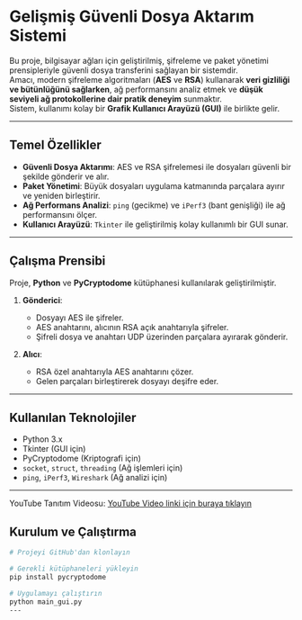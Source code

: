 #  Gelişmiş Güvenli Dosya Aktarım Sistemi

Bu proje, bilgisayar ağları için geliştirilmiş, şifreleme ve paket yönetimi prensipleriyle güvenli dosya transferini sağlayan bir sistemdir.  
Amacı, modern şifreleme algoritmaları (**AES** ve **RSA**) kullanarak **veri gizliliği ve bütünlüğünü sağlarken**, ağ performansını analiz etmek ve **düşük seviyeli ağ protokollerine dair pratik deneyim** sunmaktır.  
Sistem, kullanımı kolay bir **Grafik Kullanıcı Arayüzü (GUI)** ile birlikte gelir.

---

##  Temel Özellikler

- **Güvenli Dosya Aktarımı**: AES ve RSA şifrelemesi ile dosyaları güvenli bir şekilde gönderir ve alır.  
- **Paket Yönetimi**: Büyük dosyaları uygulama katmanında parçalara ayırır ve yeniden birleştirir.  
- **Ağ Performans Analizi**: `ping` (gecikme) ve `iPerf3` (bant genişliği) ile ağ performansını ölçer.  
- **Kullanıcı Arayüzü**: `Tkinter` ile geliştirilmiş kolay kullanımlı bir GUI sunar.  

---

## Çalışma Prensibi

Proje, **Python** ve **PyCryptodome** kütüphanesi kullanılarak geliştirilmiştir.

1. **Gönderici**:
   - Dosyayı AES ile şifreler.
   - AES anahtarını, alıcının RSA açık anahtarıyla şifreler.
   - Şifreli dosya ve anahtarı UDP üzerinden parçalara ayırarak gönderir.

2. **Alıcı**:
   - RSA özel anahtarıyla AES anahtarını çözer.
   - Gelen parçaları birleştirerek dosyayı deşifre eder.

---

## Kullanılan Teknolojiler

- Python 3.x  
- Tkinter (GUI için)  
- PyCryptodome (Kriptografi için)  
- `socket`, `struct`, `threading` (Ağ işlemleri için)  
- `ping`, `iPerf3`, `Wireshark` (Ağ analizi için)  

---

YouTube Tanıtım Videosu: [YouTube Video linki için buraya tıklayın](https://youtu.be/hskqoePMnzo)

## Kurulum ve Çalıştırma

```bash
# Projeyi GitHub'dan klonlayın

# Gerekli kütüphaneleri yükleyin
pip install pycryptodome

# Uygulamayı çalıştırın
python main_gui.py
---


